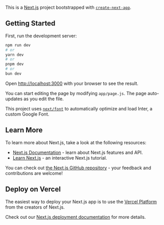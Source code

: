 This is a [Next.js](https://nextjs.org/) project bootstrapped with [`create-next-app`](https://github.com/vercel/next.js/tree/canary/packages/create-next-app).

## Getting Started

First, run the development server:

```bash
npm run dev
# or
yarn dev
# or
pnpm dev
# or
bun dev
```

Open [http://localhost:3000](http://localhost:3000) with your browser to see the result.

You can start editing the page by modifying `app/page.js`. The page auto-updates as you edit the file.

This project uses [`next/font`](https://nextjs.org/docs/basic-features/font-optimization) to automatically optimize and load Inter, a custom Google Font.

## Learn More

To learn more about Next.js, take a look at the following resources:

- [Next.js Documentation](https://nextjs.org/docs) - learn about Next.js features and API.
- [Learn Next.js](https://nextjs.org/learn) - an interactive Next.js tutorial.

You can check out [the Next.js GitHub repository](https://github.com/vercel/next.js/) - your feedback and contributions are welcome!

## Deploy on Vercel

The easiest way to deploy your Next.js app is to use the [Vercel Platform](https://vercel.com/new?utm_medium=default-template&filter=next.js&utm_source=create-next-app&utm_campaign=create-next-app-readme) from the creators of Next.js.

Check out our [Next.js deployment documentation](https://nextjs.org/docs/deployment) for more details.


<!-- 
{
   "extends": ["next/babel","next/core-web-vitals"]
}

BackendUri = `http://localhost:5000/data`
crud-app/
├── components/  # Your reusable UI components
│   └── ...
├── lib/         # Non-UI related helper functions (optional)
│   └── ...
├── models/       # Mongoose data models
│   └── data.js
├── pages/        # Application pages
│   ├── _app.js    # (Optional)
│   ├── index.js   # Main landing page (or other pages)
│   └── ...
├── api/          # API routes handled by Next.js
│   └── data.js   # CRUD functionality for your data
├── public/       # Static assets (images, fonts, etc.)
│   └── ...
├── next.config.js  # (Optional) for Next.js configuration
├── package.json  # Project dependencies
└── ...            # Other project files (e.g., .gitignore, README.md)

crud-app/
├── components/  # Reusable UI components
│   ├── DataTable.js   # Displays data in a table
│   ├── DataForm.js    # (Optional) Form for adding/editing data
│   └── ...           # Other reusable UI components
├── lib/          # Non-UI related helper functions (optional)
│   └── [mongodb].config.js  # (Replace `[mongodb]` with your database provider)
│       └── connectDB.js      # Database connection logic
├── models/       # Mongoose data models
│   └── data.js    # Defines the schema for your data
├── pages/        # Application pages
│   ├── _app.js    # (Optional) Global layout and providers
│   ├── index.js   # Main landing page (or other pages)
│   └── ...        # Additional pages for your application
├── api/          # API routes handled by Next.js
│   └── data.js    # CRUD functionality for your data
├── public/       # Static assets (images, fonts, etc.)
│   └── ...
├── next.config.js  # (Optional) Configuration for Next.js
├── package.json  # Project dependencies
└── ...            # Other project files (e.g., .gitignore, README.md)
 -->
